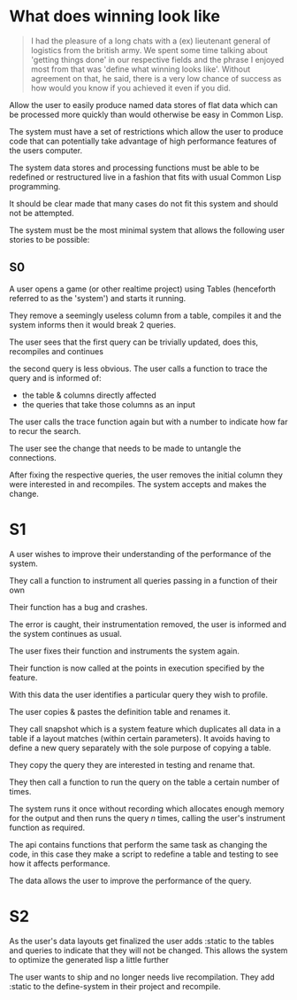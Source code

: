 # What does winning look like

> I had the pleasure of a long chats with a (ex) lieutenant general of logistics from the british army.
> We spent some time talking about 'getting things done' in our respective fields and the phrase I enjoyed most
> from that was 'define what winning looks like'. Without agreement on that, he said, there is a very low
> chance of success as how would you know if you achieved it even if you did.

Allow the user to easily produce named data stores of flat data which can be processed more quickly than would
otherwise be easy in Common Lisp.

The system must have a set of restrictions which allow the user to produce code that can potentially take
advantage of high performance features of the users computer.

The system data stores and processing functions must be able to be redefined or restructured live in a fashion
that fits with usual Common Lisp programming.

It should be clear made that many cases do not fit this system and should not be attempted.

The system must be the most minimal system that allows the following user stories to be possible:


## S0

A user opens a game (or other realtime project) using Tables (henceforth referred to as the 'system')
and starts it running.

They remove a seemingly useless column from a table, compiles it and the system informs then it would break 2
queries.

The user sees that the first query can be trivially updated, does this, recompiles and continues

the second query is less obvious. The user calls a function to trace the query and is informed of:
- the table & columns directly affected
- the queries that take those columns as an input

The user calls the trace function again but with a number to indicate how far to recur the search.

The user see the change that needs to be made to untangle the connections.

After fixing the respective queries, the user removes the initial column they were interested in and recompiles.
The system accepts and makes the change.

# S1

A user wishes to improve their understanding of the performance of the system.

They call a function to instrument all queries passing in a function of their own

Their function has a bug and crashes.

The error is caught, their instrumentation removed, the user is informed and the system continues as usual.

The user fixes their function and instruments the system again.

Their function is now called at the points in execution specified by the feature.

With this data the user identifies a particular query they wish to profile.

The user copies & pastes the definition table and renames it.

They call snapshot which is a system feature which duplicates all data in a table if a layout matches (within
certain parameters). It avoids having to define a new query separately with the sole purpose of copying a table.

They copy the query they are interested in testing and rename that.

They then call a function to run the query on the table a certain number of times.

The system runs it once without recording which allocates enough memory for the output and then runs the
query *n* times, calling the user's instrument function as required.

The api contains functions that perform the same task as changing the code, in this case they make a script
to redefine a table and testing to see how it affects performance.

The data allows the user to improve the performance of the query.

# S2

As the user's data layouts get finalized the user adds :static to the tables and queries to indicate that
they will not be changed. This allows the system to optimize the generated lisp a little further

The user wants to ship and no longer needs live recompilation. They add :static to the define-system in their
project and recompile.
